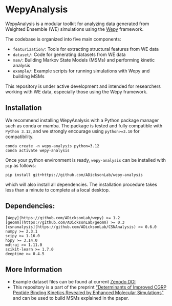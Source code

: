 # WepyAnalysis

WepyAnalysis is a modular toolkit for analyzing data generated from Weighted Ensemble (WE) simulations using the [Wepy](https://github.com/ADicksonLab/wepy) framework.

The codebase is organized into five main components:
- `featurization/`: Tools for extracting structural features from WE data
- `dataset/`: Code for generating datasets from WE data
- `msm/`: Building Markov State Models (MSMs) and performing kinetic analysis
- `example/`: Example scripts for running simulations with Wepy and building MSMs

This repository is under active development and intended for researchers working with WE data, especially those using the Wepy framework.


## Installation

We recommend installing WepyAnalysis with a Python package manager such as conda or mamba. The package is tested and fully compatible with ```Python 3.12```, and we strongly encourage using ```python>=3.10``` for compatibility.

```
conda create -n wepy-analysis python=3.12
conda activate wepy-analysis
```

Once your python environment is ready, `wepy-analysis` can be installed with `pip` as follows:

```
pip install git+https://github.com/ADicksonLab/wepy-analysis
```

which will also install all dependencies. The installation procedure takes less than a minute to complete at a local desktop.

## Dependencies:

```
[Wepy](https://github.com/ADicksonLab/wepy) >= 1.2
[geomm](https://github.com/ADicksonLab/geomm) >= 0.3
[csnanalysis](https://github.com/ADicksonLab/CSNAnalysis) >= 0.6.0
numpy >= 2.3.1
scipy >= 1.16.0
h5py >= 3.14.0
mdtraj >= 1.11.0
scikit-learn >= 1.7.0
deeptime >= 0.4.5
```

## More Information
- Example dataset files can be found at current [Zenodo DOI](https://zenodo.org/records/15361245)
- This repository is a part of the preprint ["Determinants of Improved CGRP Peptide Binding Kinetics Revealed by Enhanced Molecular Simulations"](https://www.biorxiv.org/content/10.1101/2025.06.13.659569v1) and can be used to build MSMs explained in the paper. 




